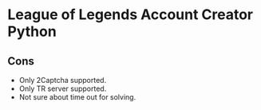 # League of Legends Account Creator Python

## Cons
- Only 2Captcha supported.
- Only TR server supported.
- Not sure about time out for solving.
